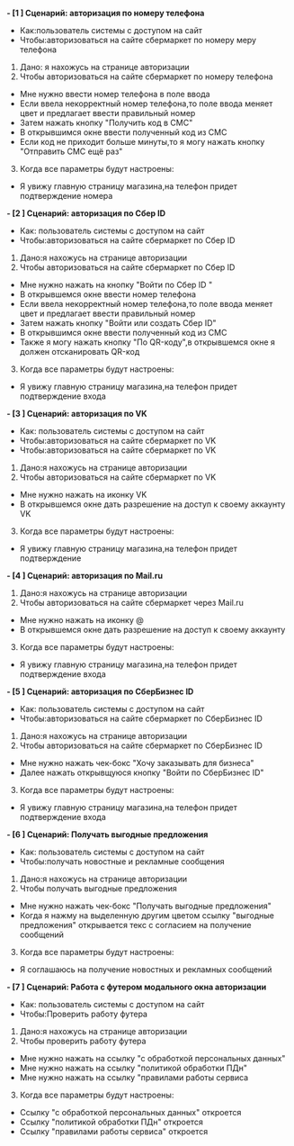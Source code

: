 
****- [1 ]  Сценарий: авторизация по номеру телефона****
- Как:пользователь системы с доступом на сайт 
- Чтобы:авторизоваться на сайте сбермаркет по номеру меру телефона 
1. Дано: я нахожусь на странице авторизации
2. Чтобы авторизоваться на сайте сбермаркет по номеру телефона
- Мне нужно ввести номер телефона в поле ввода
- Если ввела некорректный номер телефона,то поле ввода меняет цвет и предлагает ввести правильный номер
- Затем нажать кнопку "Получить код в СМС" 
- В открывшимся окне ввести полученный код из СМС
-  Если код не приходит больше минуты,то я могу нажать кнопку "Отправить СМС ещё раз"
3. Когда все параметры будут настроены:
- Я увижу главную страницу магазина,на телефон придет подтверждение номера

 
****- [2 ] Сценарий: авторизация по Сбер ID****
- Как: пользователь системы с доступом на сайт
- Чтобы:авторизоваться на сайте сбермаркет по Сбер ID
1. Дано:я нахожусь на странице авторизации 
2. Чтобы  авторизоваться на сайте сбермаркет  по Сбер ID
- Мне нужно нажать на кнопку "Войти по Сбер ID "
- В открывшемся окне ввести номер телефона
- Если ввела некорректный номер телефона,то поле ввода меняет цвет и предлагает ввести правильный номер
- Затем нажать кнопку "Войти или создать Сбер ID"
- В открывшимся окне ввести полученный код из СМС
- Также я могу нажать кнопку "По QR-коду",в открывшемся окне я должен отсканировать QR-код 
3. Когда все параметры будут настроены:
- Я увижу главную страницу магазина,на телефон придет подтверждение входа


****- [3 ] Сценарий: авторизация по VK****
- Как: пользователь системы с доступом на сайт
- Чтобы:авторизоваться на сайте сбермаркет по VK
- Чтобы:авторизоваться на сайте сбермаркет по VK
1. Дано:я нахожусь на странице авторизации 
2. Чтобы  авторизоваться на сайте сбермаркет  по VK
- Мне нужно нажать на иконку VK
- В открывшемся окне дать разрешение на доступ к своему аккаунту VK
3. Когда все параметры будут настроены:
- Я увижу главную страницу магазина,на телефон придет подтверждение


****- [4 ] Сценарий: авторизация по Mail.ru****
1. Дано:я нахожусь на странице авторизации 
2. Чтобы  авторизоваться на сайте сбермаркет через Mail.ru
- Мне нужно нажать на  иконку @
- В открывшемся окне дать разрешение на доступ к своему аккаунту
3. Когда все параметры будут настроены:
- Я увижу главную страницу магазина,на телефон придет подтверждение входа


****- [5 ] Сценарий: авторизация по СберБизнес ID****
- Как: пользователь системы с доступом на сайт
- Чтобы:авторизоваться на сайте сбермаркет по СберБизнес ID
1. Дано:я нахожусь на странице авторизации 
2. Чтобы  авторизоваться на сайте сбермаркет  по СберБизнес ID
- Мне нужно нажать чек-бокс "Хочу заказывать для бизнеса"
- Далее нажать открывщуюся кнопку "Войти по СберБизнес ID"
3. Когда все параметры будут настроены:
- Я увижу главную страницу магазина,на телефон придет подтверждение входа


****- [6 ] Сценарий: Получать выгодные предложения****
- Как: пользователь системы с доступом на сайт
- Чтобы:получать новостные и рекламные сообщения
1. Дано:я нахожусь на странице авторизации 
2. Чтобы  получать выгодные предложения
- Мне нужно нажать чек-бокс "Получать выгодные предложения"
- Когда я нажму на выделенную другим цветом ссылку "выгодные предложения" открывается текс с согласием на получение сообщений
3. Когда все параметры будут настроены:
- Я соглашаюсь на получение новостных и рекламных сообщений


****- [7 ] Сценарий: Работа с футером модального окна авторизации****
- Как: пользователь системы с доступом на сайт
- Чтобы:Проверить работу футера
1. Дано:я нахожусь на странице авторизации 
2. Чтобы проверить работу футера
- Мне нужно нажать на ссылку "с обработкой персональных данных"
- Мне нужно нажать на ссылку "политикой обработки ПДн"
- Мне нужно нажать на ссылку "правилами работы сервиса
3. Когда все параметры будут настроены:
- Ссылку "с обработкой персональных данных" откроется
- Ссылку "политикой обработки ПДн" откроется
- Ссылку "правилами работы сервиса" откроется
